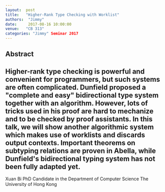 ```yaml
--- 
layout:  post 
title:   "Higher-Rank Type Checking with Worklist"
authors:  "Jimmy"
date:     2017-08-16 10:00:00
venue:   "CB 313"
categories: "Jimmy" Seminar 2017
--- 
```

## Abstract

Higher-rank type checking is powerful and convenient for programmers, but
such
systems are often complicated. Dunfield proposed a "complete and easy"
bidirectional type system together with an algorithm. However, lots of
tricks
used in his proof are hard to mechanize and to be checked by proof
assistants.
In this talk, we will show another algorithmic system which makes use of
worklists and discards output contexts. Important theorems on subtyping
relations are proven in Abella, while Dunfield's bidirectional typing
system has
not been fully adapted yet.
-- 
Xuan Bi
PhD Candidate in the Department of Computer Science
The University of Hong Kong



